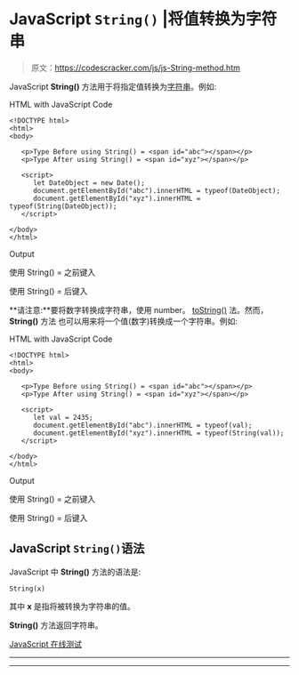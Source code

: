 # JavaScript `String()` |将值转换为字符串

> 原文：<https://codescracker.com/js/js-String-method.htm>

JavaScript **String()** 方法用于将指定值转换为[字符串](/js/js-strings.htm)。例如:

HTML with JavaScript Code

```
<!DOCTYPE html>
<html>
<body>

   <p>Type Before using String() = <span id="abc"></span></p>
   <p>Type After using String() = <span id="xyz"></span></p>

   <script>
      let DateObject = new Date();
      document.getElementById("abc").innerHTML = typeof(DateObject);
      document.getElementById("xyz").innerHTML = typeof(String(DateObject));
   </script>

</body>
</html>
```

Output

使用 String() = 之前键入

使用 String() = 后键入

**请注意:**要将数字转换成字符串，使用 number。 [toString()](/js/js-number-toString.htm) 法。然而， **String()** 方法 也可以用来将一个值(数字)转换成一个字符串。例如:

HTML with JavaScript Code

```
<!DOCTYPE html>
<html>
<body>

   <p>Type Before using String() = <span id="abc"></span></p>
   <p>Type After using String() = <span id="xyz"></span></p>

   <script>
      let val = 2435;
      document.getElementById("abc").innerHTML = typeof(val);
      document.getElementById("xyz").innerHTML = typeof(String(val));
   </script>

</body>
</html>
```

Output

使用 String() = 之前键入

使用 String() = 后键入

## JavaScript `String()`语法

JavaScript 中 **String()** 方法的语法是:

```
String(x)
```

其中 **x** 是指将被转换为字符串的值。

**String()** 方法返回字符串。

[JavaScript 在线测试](/exam/showtest.php?subid=6)

* * *

* * *